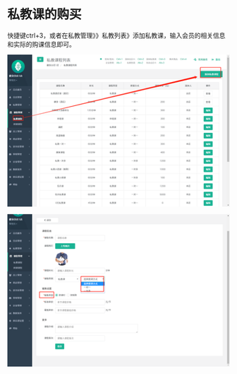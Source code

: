 # 私教课的购买

 快捷键ctrl+3，或者在私教管理》》私教列表》添加私教课，输入会员的相关信息和实际的购课信息即可。

![](../.gitbook/assets/1%20%2815%29.png)

![](../.gitbook/assets/2%20%2830%29.png)

